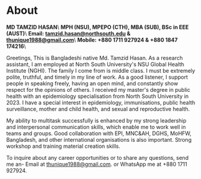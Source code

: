 # About
**MD TAMZID HASAN**\\
**MPH (NSU), MPEPO (CTH), MBA (SUB), BSc in EEE (AUST)**\\
**Email: tamzid.hasan@northsouth.edu & thunique1988@gmail.com**\\
**Mobile: +880 1711 927924 & +880 1847 174216**\\

Greetings, This is Bangladeshi native Md. Tamzid Hasan. As a research assistant, I am employed at North South University's NSU Global Health Institute (NGHI). The family I come from is middle class. I must be extremely polite, truthful, and timely in my line of work. As a good listener, I support people in speaking freely, having an open mind, and constantly show respect for the opinions of others.
I received my master's degree in public health with an epidemiology specialisation from North South University in 2023. I have a special interest in epidemiology, immunisations, public health surveillance, mother and child health, and sexual and reproductive health.

My ability to multitask successfully is enhanced by my strong leadership and interpersonal communication skills, which enable me to work well in teams and groups. Good collaboration with EPI, MNC&AH, DGHS, MoHFW, Bangladesh, and other international organisations is also important. Strong workshop and training material creation skills.

To inquire about any career opportunities or to share any questions, send me an- 
Email at thunique1988@gmail.com. or WhatsApp me at +880 1711 927924.

